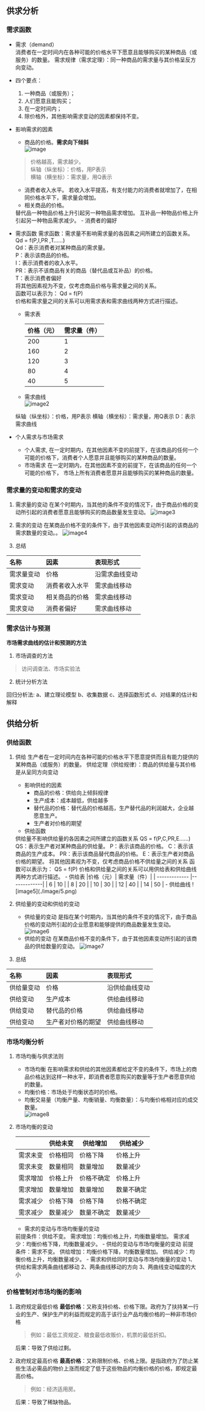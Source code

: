 ## 供求分析

### 需求函数
-   需求（demand）  
    <tip>
    消费者在<red>一定时间内</red>在各种可能的价格水平下<red>愿意且能够购买</red>的某种商品（或服务）的数量。
    </tip>
    <tip>
        <red>需求规律（需求定理）：同一种商品的需求量与其价格呈反方向变动</red>。
    </tip>
-   四个要点：
    1.  一种商品（或服务）；
    2.  人们愿意且能购买；
    3.  在一定时间内；
    4.  除价格外，其他影响需求变动的因素都保持不变。
-   影响需求的因素  
    -   商品的价格。**需求向下倾斜**  
        ![image](./image/1.png)
    >   价格越高，需求越少。  
    >   纵轴（纵坐标）：价格，用P表示  
    >   横轴（横坐标）：需求量，用Q表示  
    -   消费者收入水平。
    <tip>若收入水平提高，有支付能力的消费者就增加了，在相同价格水平下，需求量会增加。 </tip>
    -   相关商品的价格。
    <tip>
    <red>替代品</red>一种物品价格上升引起另一种物品需求<red>增加</red>。  
    <red>互补品</red>一种物品价格上升引起另一种物品需求<red>减少</red>。
    </tip>
    -   消费者的偏好
-   需求函数
    <tip>
    需求函数：需求量不影响需求量的各因素之间所建立的函数关系。  
    Qd = f(P,I,PR ,T……)  
    Qd：表示消费者对某种商品的需求量。  
    <red>P：表示该商品的价格。</red>  
    I：表示消费者的收入水平。  
    PR：表示不该商品有关的商品（替代品或互补品）的价格。  
    T：表示消费者偏好  
    </tip>
    <tip>
    将其他因素视为不变，仅考虑<red>商品价格与需求量</red>之间的关系。  
    函数可以表示为： Qd = f(P)  
    价格和需求量之间的关系可以用<red>需求表和需求曲线</red>两种方式进行描述。
    </tip>
    
    -   需求表

        |价格（元）| 需求量（件）|
        | ------------- |-------------|
        | 200     | 1 |
        | 160     | 2 |
        | 120     | 3 |
        | 80     | 4 |
        | 40     | 5 |
    -   需求曲线    
        ![image2](./image/2.png)
    <tip>
    纵轴（纵坐标）：价格，用P表示  
    横轴（横坐标）：需求量，用Q表示  
    D：表示需求曲线
    </tip>
-   个人需求与市场需求
    -   个人需求,
    <tip>在一定时期内，在其他因素不变的前提下，在该商品的任何一个可能的价格下，<red>消费者个人</red>愿意并且能够购买的某种商品的数量。</tip>
    -   市场需求
    <tip>在一定时期内，在其他因素不变的前提下，在该商品的任何一个可能的价格下， <red>市场上所有消费者</red>愿意并且能够购买的某种商品的数量。</tip>

### 需求量的变动和需求的变动
1.  需求量的变动
<tip>在某个时期内，当其他的条件不变的情况下，由于商品<red>价格的变动</red>所引起的消费者愿意且能够购买的商品数量发生变动。</tip>
![image3](./image/3.png)

2.  需求的变动
<tip>在某商品价格不变的条件下，由于其他因素变动所引起的该商品的需求数量的变动。。</tip>
![image4](./image/4.png)

3.  总结

|名称| 因素| 表现形式 |
| :------------- |:-------------|:-------------|
| <red>需求量变动</red> | <red>价格</red> | <red>沿需求曲线变动</red> |
| 需求变动 | 消费者收入水平 | 需求曲线移动 |
| 需求变动 | 相关商品的价格 | 需求曲线移动 |
| 需求变动 | 消费者偏好 | 需求曲线移动 |

### 需求估计与预测
**市场需求曲线的估计和预测的方法**
1.   市场调查的方法
>   访问调查法、市场实验法
2.   统计分析方法
<tip>
    <red>回归分析法</red>:  
    a、建立理论模型  
    b、收集数据  
    c、选择函数形式  
    d、对结果的估计和解释
</tip>

## 供给分析
### 供给函数
1.  供给
    <tip>
    <red>生产者</red>在一定时间内在各种可能的价格水平下<red>愿意提供</red>而且<red>有能力提供</red>的某种商品（或服务）的数量。</tip>
    <tip><red>供给定理（供给规律）</red>：商品的供给量与其价格是从呈同方向变动
    </tip>

    -   影响供给的因素
        -   商品的价格：供给向上倾斜规律
        -   生产成本：成本越低，供给越多
        -   替代品的价格：替代品的价格越高，生产替代品的利润越大，企业越愿意生产。
        -   生产者对价格的期望
    -   供给函数
    <tip>
    供给量不影响供给量的各因素之间所建立的函数关系  
    QS = f(P,C,PR,E……)   
    QS：表示生产者对某种商品的供给量。  
    <red>P：表示该商品的价格。</red>  
    C：表示该商品的生产成本。  
    PR：表示该商品替代商品的价格。  
    E：表示生产者对商品价格的期望。
    </tip>
    <tip>
    将其他因素视为不变，仅考虑商品价格不供给量之间的关系  
    函数可以表示为： QS = f(P)  
    价格和供给量之间的关系可以用<red>供给表</red>和<red>供给曲线</red>两种方式进行描述。
    </tip>
    -   供给表
        |价格（元）| 需求量（件）|
        | ------------- |-------------|
        | 6     | 10 |
        | 8     | 20 |
        | 10     | 30 |
        | 12     | 40 |
        | 14     | 50 |
    -   供给曲线    
        ![image5](./image/5.png)

2.  供给量的变动和供给的变动
    -   供给量的变动
    <tip>是指在某个时期内，当其他的条件不变的情况下，由于商品价格的变动所引起的企业愿意和能够提供的商品数量发生变动。</tip>
    ![image6](./image/6.png)
    -   供给的变动
    <tip>在某商品价格不变的条件下，由于其他因素变动所引起的该商品的供给数量的变动。</tip>
    ![image7](./image/7.png)

3.  总结

|名称| 因素| 表现形式 |
| :------------- |:-------------|:-------------|
| <red>供给量变动</red> | <red>价格</red> | <red>沿供给曲线变动</red> |
| 供给变动 | 生产成本 | 供给曲线移动 |
| 供给变动 | 替代品的价格 | 供给曲线移动 |
| 供给变动 | 生产者对价格的期望 | 供给曲线移动 |


### 市场均衡分析
1.  市场均衡与供求法则
    -   市场均衡
    <tip>在影响需求和供给的其他因素都给定不变的条件下，市场上的商品价格达到这样一种水平，即消费者愿意购买的数量<red>等于</red>生产者愿意供给的数量。</tip>
    -   均衡价格：市场处于均衡状态时的价格。
    -   <red>均衡交易量（均衡产量、均衡销量、均衡数量）</red>：与均衡价格相对应的成交数量。    
    ![image8](./image/8.png)

2.  市场均衡的变动

    |   |供给未变| 供给增加 | 供给减少 |
    | ------------- |-------------|-------------|-------------|
    | 需求未变    | 价格相同 | 价格下降 | 价格上升 |
    | 需求未变    | 数量相同 | 数量增加 | 数量减少 |
    | 需求增加    | 价格上升 | 价格不确定 | 价格上升 |
    | 需求增加    | 数量增加 | 数量增加   | 数量不确定 |
    | 需求减少    | 价格下降 | 价格下降   | 价格不确定 |
    | 需求减少    | 数量减少 | 数量不确定  | 数量减少 |

    -   需求的变动与市场均衡量的变动
    <tip>
    前提条件：供给不变。  
    需求增加：均衡价格上升，均衡数量增加。  
    <red>需求减少</red>：均衡价格下降，均衡数量减少。
    </tip>
    -   供给的变动与市场均衡量的变动
    <tip>
    前提条件：需求不变。 
    供给增加：均衡价格下降，均衡数量增加。  
    <red>供给减少</red>：均衡价格上升，均衡数量减少。
    </tip>
    -   需求和供给同时变动与市场均衡量的变动
    <tip>
    1、供给和需求两条曲线都移动    
    2、两条曲线移动的<red>方向</red>  
    3、两曲线变动<red>幅度的大小</red>
    </tip>

### 价格管制对市场均衡的影响
1.  政府规定最低价格
<tip>**最低价格**：又称支持价格、价格下限。政府为了扶持某一行业的生产、保护生产的利益而规定的<red>高于</red>该行业产品均衡价格的一种<red>非市场价格</red></tip>

    >   例如：最低工资规定、粮食最低收贩价，机票的最低折扣。

    <tip>后果：导致了<red>供给过剩</red>。</tip>

2.  政府规定最高价格
<tip>**最高价格**：又称限制价格、价格上限。是指政府为了防止某些生活必需品的物价上涨而规定了<red>低于</red>这些物品的<red>均衡价格</red>的价格，即规定最高价格。</tip>

    >   例如：经济适用房。

    <tip>后果：导致了<red>稀缺物品</red>。</tip>
